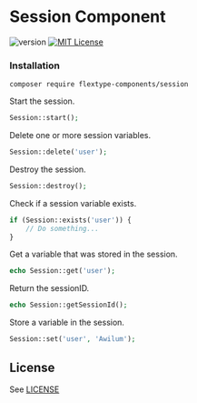 # Session Component
![version](https://img.shields.io/badge/version-1.1.0-brightgreen.svg?style=flat-square "Version")
[![MIT License](https://img.shields.io/badge/license-MIT-blue.svg?style=flat-square)](https://github.com/flextype-components/session/blob/master/LICENSE)

### Installation

```
composer require flextype-components/session
```

Start the session.
```php
Session::start();
```

Delete one or more session variables.
```php
Session::delete('user');
```

Destroy the session.
```php
Session::destroy();
```

Check if a session variable exists.
```php
if (Session::exists('user')) {
    // Do something...
}
```

Get a variable that was stored in the session.
```php
echo Session::get('user');
```


Return the sessionID.
```php
echo Session::getSessionId();
```

Store a variable in the session.
```php
Session::set('user', 'Awilum');
```


## License
See [LICENSE](https://github.com/flextype-components/session/blob/master/LICENSE)
